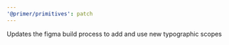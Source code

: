 ```yaml
---
'@primer/primitives': patch
---
```


Updates the figma build process to add and use new typographic scopes
